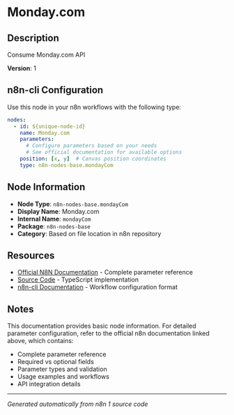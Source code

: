 # Monday.com

## Description

Consume Monday.com API

**Version**: 1

## n8n-cli Configuration

Use this node in your n8n workflows with the following type:

```yaml
nodes:
  - id: ${unique-node-id}
    name: Monday.com
    parameters:
      # Configure parameters based on your needs
      # See official documentation for available options
    position: [x, y]  # Canvas position coordinates
    type: n8n-nodes-base.mondayCom
```

## Node Information

- **Node Type**: `n8n-nodes-base.mondayCom`
- **Display Name**: Monday.com
- **Internal Name**: `mondayCom`
- **Package**: `n8n-nodes-base`
- **Category**: Based on file location in n8n repository

## Resources

- [Official N8N Documentation](https://docs.n8n.io/integrations/builtin/app-nodes/n8n-nodes-base.mondaycom/) - Complete parameter reference
- [Source Code](https://github.com/n8n-io/n8n/blob/master/packages/nodes-base/nodes/MondayCom/MondayCom.node.ts) - TypeScript implementation
- [n8n-cli Documentation](https://github.com/edenreich/n8n-cli) - Workflow configuration format

## Notes

This documentation provides basic node information. For detailed parameter configuration, 
refer to the official n8n documentation linked above, which contains:

- Complete parameter reference
- Required vs optional fields
- Parameter types and validation
- Usage examples and workflows
- API integration details

---
*Generated automatically from n8n 1 source code*
